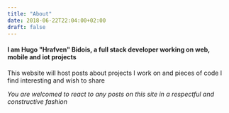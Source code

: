 ```yaml
---
title: "About"
date: 2018-06-22T22:04:00+02:00
draft: false
---
```


#### I am Hugo "Hrafven" Bidois, a full stack developer working on web, mobile and iot projects

This website will host posts about projects I work on and pieces of code I find interesting and wish to share

*You are welcomed to react to any posts on this site in a respectful and constructive fashion*
